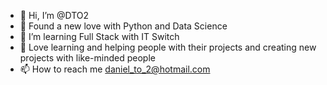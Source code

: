 - 👋 Hi, I’m @DTO2
- 👀 Found a new love with Python and Data Science
- 🌱 I’m learning Full Stack with IT Switch
- 💞️ Love learning and helping people with their projects and creating new projects with like-minded people
- 📫 How to reach me daniel_to_2@hotmail.com

<!---
DTO2/DTO2 is a ✨ special ✨ repository because its `README.md` (this file) appears on your GitHub profile.
You can click the Preview link to take a look at your changes.
--->
